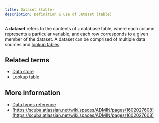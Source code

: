 ```yaml
---
title: Dataset (table) 
description: Definition & use of Dataset (table) 
---
```

A **dataset** refers to the contents of a database table, where each column represents a particular variable, and each row corresponds to a given member of the dataset. A dataset can be comprised of multiple data sources and [lookup tables](../lookup-table).

## Related terms

- [Data store](../data-store)
- [Lookup table](../lookup-table)

## More information

- [Data types reference](https://scuba.atlassian.net/wiki/spaces/CSSD/pages/1686536213/Data+types+reference)
- [https://scuba.atlassian.net/wiki/spaces/ADMIN/pages/1602027608](https://scuba.atlassian.net/wiki/spaces/ADMIN/pages/1602027608)